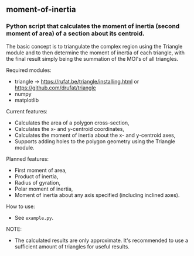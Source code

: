 ## moment-of-inertia
### Python script that calculates the moment of inertia (second moment of area) of a section about its centroid.

The basic concept is to triangulate the complex region using the Triangle module and to then determine the moment of inertia of each triangle, with the final result simply being the summation of the MOI's of all triangles.

Required modules:
- triangle -> https://rufat.be/triangle/installing.html or https://github.com/drufat/triangle
- numpy
- matplotlib

Current features:
- Calculates the area of a polygon cross-section, 
- Calculates the x- and y-centroid coordinates,
- Calculates the moment of inertia about the x- and y-centroid axes,
- Supports adding holes to the polygon geometry using the Triangle module.

Planned features:
- First moment of area,
- Product of inertia,
- Radius of gyration,
- Polar moment of inertia,
- Moment of inertia about any axis specified (including inclined axes).

How to use:
- See `example.py`.

NOTE:
- The calculated results are only approximate. It's recommended to use a sufficient amount of triangles for useful results.

